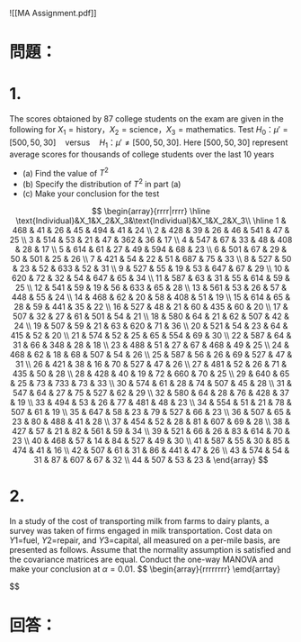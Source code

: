 ![[MA Assignment.pdf]]
# 問題：
# 1.
The scores obtaioned by 87 college students on the exam are given in the following for $X_1=\text{history}，X_2=\text{science}，X_3=\text{mathematics}$. Test $H_0：\mu'=[500,50,30]\quad \text{versus}\quad H_1：\mu'\neq [500,50,30]$. Here $[500,50,30]$ represent average scores for thousands of college students over the last 10 years
- (a) Find the value of $T^2$
- (b) Specify the distribution of $T^2$ in part (a)
- (c) Make your conclusion for the test

$$
\begin{array}{rrrr|rrrr}
\hline
\text{Individual}&X_1&X_2&X_3&\text{Individual}&X_1&X_2&X_3\\
\hline
1	&	468	&	41	&	26	&	45	&	494	&	41	&	24	\\
2	&	428	&	39	&	26	&	46	&	541	&	47	&	25	\\
3	&	514	&	53	&	21	&	47	&	362	&	36	&	17	\\
4	&	547	&	67	&	33	&	48	&	408	&	28	&	17	\\
5	&	614	&	61	&	27	&	49	&	594	&	68	&	23	\\
6	&	501	&	67	&	29	&	50	&	501	&	25	&	26	\\
7	&	421	&	54	&	22	&	51	&	687	&	75	&	33	\\
8	&	527	&	50	&	23	&	52	&	633	&	52	&	31	\\
9	&	527	&	55	&	19	&	53	&	647	&	67	&	29	\\
10	&	620	&	72	&	32	&	54	&	647	&	65	&	34	\\
11	&	587	&	63	&	31	&	55	&	614	&	59	&	25	\\
12	&	541	&	59	&	19	&	56	&	633	&	65	&	28	\\
13	&	561	&	53	&	26	&	57	&	448	&	55	&	24	\\
14	&	468	&	62	&	20	&	58	&	408	&	51	&	19	\\
15	&	614	&	65	&	28	&	59	&	441	&	35	&	22	\\
16	&	527	&	48	&	21	&	60	&	435	&	60	&	20	\\
17	&	507	&	32	&	27	&	61	&	501	&	54	&	21	\\
18	&	580	&	64	&	21	&	62	&	507	&	42	&	24	\\
19	&	507	&	59	&	21	&	63	&	620	&	71	&	36	\\
20	&	521	&	54	&	23	&	64	&	415	&	52	&	20	\\
21	&	574	&	52	&	25	&	65	&	554	&	69	&	30	\\
22	&	587	&	64	&	31	&	66	&	348	&	28	&	18	\\
23	&	488	&	51	&	27	&	67	&	468	&	49	&	25	\\
24	&	468	&	62	&	18	&	68	&	507	&	54	&	26	\\
25	&	587	&	56	&	26	&	69	&	527	&	47	&	31	\\
26	&	421	&	38	&	16	&	70	&	527	&	47	&	26	\\
27	&	481	&	52	&	26	&	71	&	435	&	50	&	28	\\
28	&	428	&	40	&	19	&	72	&	660	&	70	&	25	\\
29	&	640	&	65	&	25	&	73	&	733	&	73	&	33	\\
30	&	574	&	61	&	28	&	74	&	507	&	45	&	28	\\
31	&	547	&	64	&	27	&	75	&	527	&	62	&	29	\\
32	&	580	&	64	&	28	&	76	&	428	&	37	&	19	\\
33	&	494	&	53	&	26	&	77	&	481	&	48	&	23	\\
34	&	554	&	51	&	21	&	78	&	507	&	61	&	19	\\
35	&	647	&	58	&	23	&	79	&	527	&	66	&	23	\\
36	&	507	&	65	&	23	&	80	&	488	&	41	&	28	\\
37	&	454	&	52	&	28	&	81	&	607	&	69	&	28	\\
38	&	427	&	57	&	21	&	82	&	561	&	59	&	34	\\
39	&	521	&	66	&	26	&	83	&	614	&	70	&	23	\\
40	&	468	&	57	&	14	&	84	&	527	&	49	&	30	\\
41	&	587	&	55	&	30	&	85	&	474	&	41	&	16	\\
42	&	507	&	61	&	31	&	86	&	441	&	47	&	26	\\
43	&	574	&	54	&	31	&	87	&	607	&	67	&	32	\\
44	&	507	&	53	&	23	&								
\end{array}
$$
# 2.
In a study of the cost of transporting milk from farms to dairy plants, a survey was taken of firms engaged in milk transportation. Cost data on $Y1 =$fuel, $Y2 =$repair, and $Y3 =$capital, all measured on a per-mile basis, are presented as follows. Assume that the normality assumption is satisfied and the covariance matrices are equal. Conduct the one-way MANOVA and make your conclusion at $\alpha = 0.01$.
$$
\begin{array}{rrrrrrrr}
\emd{arrtay}

$$
# 回答：